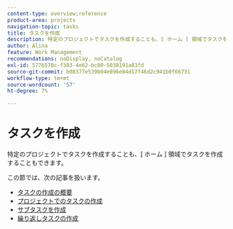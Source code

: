 ```yaml
---
content-type: overview;reference
product-area: projects
navigation-topic: tasks
title: タスクを作成
description: 特定のプロジェクトでタスクを作成することも、[ ホーム ] 領域でタスクを作成することもできます。
author: Alina
feature: Work Management
recommendations: noDisplay, noCatalog
exl-id: 5776570c-f303-4e62-bc80-5038191a83fd
source-git-commit: b08377e539b04e896e84d17f46d2c941b0f66731
workflow-type: tm+mt
source-wordcount: '57'
ht-degree: 7%

---
```


# タスクを作成

特定のプロジェクトでタスクを作成することも、[ ホーム ] 領域でタスクを作成することもできます。

この節では、次の記事を扱います。

* [タスクの作成の概要](../../../manage-work/tasks/create-tasks/create-tasks-overview.md)
* [プロジェクトでのタスクの作成](../../../manage-work/tasks/create-tasks/create-tasks-in-project.md)
* [サブタスクを作成](../../../manage-work/tasks/create-tasks/create-subtasks.md)
* [繰り返しタスクの作成](../../../manage-work/tasks/create-tasks/create-recurring-tasks.md)
